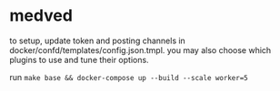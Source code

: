 # medved

to setup, update token and posting channels in docker/confd/templates/config.json.tmpl. you may also choose which plugins to use and tune their options.

run `make base && docker-compose up --build --scale worker=5`
